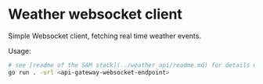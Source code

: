 # Weather websocket client

Simple Websocket client, fetching real time weather events.

Usage:

```sh
# see [readme of the SAM stack](../weather_api/readme.md) for details on obtaining websocket URL 
go run . -url <api-gateway-websocket-endpoint>  
```
